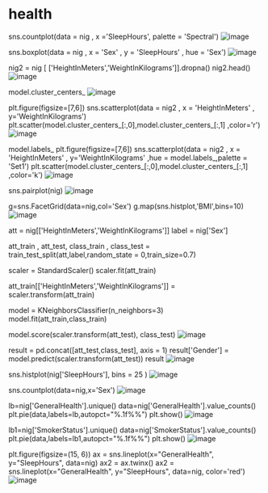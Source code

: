 # health
sns.countplot(data = nig , x ='SleepHours', palette = 'Spectral')
![image](https://github.com/user-attachments/assets/d3df45c7-ce31-41bb-939c-5ff58b5812a3)

sns.boxplot(data = nig , x = 'Sex' , y = 'SleepHours' , hue = 'Sex')
![image](https://github.com/user-attachments/assets/e298339e-f1e2-43aa-8eab-6cb6b02fc316)

nig2 = nig [ ['HeightInMeters','WeightInKilograms']].dropna()
nig2.head()
![image](https://github.com/user-attachments/assets/22c65065-a034-40fb-89f4-0fc352627103)

model.cluster_centers_
![image](https://github.com/user-attachments/assets/7c50d080-1b46-4bdf-8cd7-aeed192ee0f9)

plt.figure(figsize=[7,6])
sns.scatterplot(data = nig2 , x = 'HeightInMeters' , y='WeightInKilograms')
plt.scatter(model.cluster_centers_[:,0],model.cluster_centers_[:,1] ,color='r')
![image](https://github.com/user-attachments/assets/a03aae6f-8d09-47cd-9b82-4e4013fa2f45)

model.labels_
plt.figure(figsize=[7,6])
sns.scatterplot(data = nig2 ,  x = 'HeightInMeters' , y='WeightInKilograms'
               ,hue = model.labels_,palette = 'Set1')
plt.scatter(model.cluster_centers_[:,0],model.cluster_centers_[:,1] ,color='k')
![image](https://github.com/user-attachments/assets/52245095-8327-4b16-b957-31fca501e22e)

sns.pairplot(nig)
![image](https://github.com/user-attachments/assets/c947edb3-c457-4062-bcc8-ff4ae86dc351)

g=sns.FacetGrid(data=nig,col='Sex')
g.map(sns.histplot,'BMI',bins=10)
![image](https://github.com/user-attachments/assets/3cb5ce63-390d-43c6-a2ba-9046784dbec1)

att = nig[['HeightInMeters','WeightInKilograms']]
label = nig['Sex']

att_train , att_test, class_train , class_test = train_test_split(att,label,random_state = 0,train_size=0.7)

scaler = StandardScaler()
scaler.fit(att_train)

att_train[['HeightInMeters','WeightInKilograms']] = scaler.transform(att_train)

model = KNeighborsClassifier(n_neighbors=3)
model.fit(att_train,class_train)

model.score(scaler.transform(att_test), class_test)
![image](https://github.com/user-attachments/assets/18696adb-d894-41c1-9742-c7f016a95ef8)

result = pd.concat([att_test,class_test], axis = 1)
result['Gender'] = model.predict(scaler.transform(att_test))
result 
![image](https://github.com/user-attachments/assets/7e28f4c2-71a7-4236-983f-48014c409f55)

sns.histplot(nig['SleepHours'], bins = 25 )
![image](https://github.com/user-attachments/assets/375ae879-c984-4050-95df-bb93af99fb8c)

sns.countplot(data=nig,x='Sex')
![image](https://github.com/user-attachments/assets/bdc4196f-bb71-4be7-a0d3-15acc452508f)

lb=nig['GeneralHealth'].unique()
data=nig['GeneralHealth'].value_counts()
plt.pie(data,labels=lb,autopct="%.1f%%")
plt.show()
![image](https://github.com/user-attachments/assets/c548c454-a88f-4560-a5fa-337e6fe84b4c)

lb1=nig['SmokerStatus'].unique()
data=nig['SmokerStatus'].value_counts()
plt.pie(data,labels=lb1,autopct="%.1f%%")
plt.show()
![image](https://github.com/user-attachments/assets/0f938503-84e7-4d52-ab31-5cfee24fe29b)

plt.figure(figsize=(15, 6))
ax = sns.lineplot(x="GeneralHealth", y="SleepHours", data=nig)
ax2 = ax.twinx()
ax2 = sns.lineplot(x="GeneralHealth", y="SleepHours", data=nig, color='red')
![image](https://github.com/user-attachments/assets/3855e6c7-bcc0-4f1f-9618-425288e35973)

